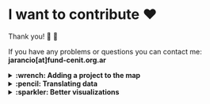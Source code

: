 # I want to contribute :heart:

Thank you! :hatched_chick: :tada:

If you have any problems or questions you can contact me: **jarancio[at]fund-cenit.org.ar**

<details><summary><b>:wrench: Adding a project to the map</b></summary>
<p>
Check this tutorial ---> Video

If you know of an open science hardware project (or maybe it's your own project!) that isn't listed in our map, do the following:

1. Go to [Wikidata](https://wikidata.org) and create a user (not mandatory but I recommend it so you can trace your changes)
2. Look for the project in the search box. 

**--> If project already has a page in Wikidata**

3. Make sure the six statements explained in *'Data model'* are there with their corresponding values

**--> If you can't find your project in Wikidata**

3. Create an item
4. Add a label and description of your project
5. Make sure you add the six statements explained in *'Data model'*, with their corresponding values

Finally, check if your node has been added in [the map](http://tinyurl.com/y2ehx763). It's not automatic, may take a while to update (max 20').

<p>
</details>

<details><summary><b>:pencil: Translating data</b></summary>
<p>
Check this tutorial ---> Video
<p>
</details>

<details><summary><b>:sparkler: Better visualizations</b></summary>
<p>
Are you aware of any tools on top of wikidata that can make the map look better? Contact me!
<p>
</details>
